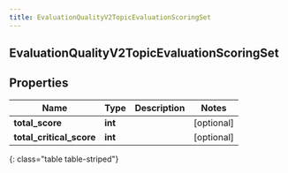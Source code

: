 ```yaml
---
title: EvaluationQualityV2TopicEvaluationScoringSet
---
```

## EvaluationQualityV2TopicEvaluationScoringSet

## Properties

|Name | Type | Description | Notes|
|------------ | ------------- | ------------- | -------------|
| **total_score** | **int** |  | [optional] |
| **total_critical_score** | **int** |  | [optional] |
{: class="table table-striped"}


